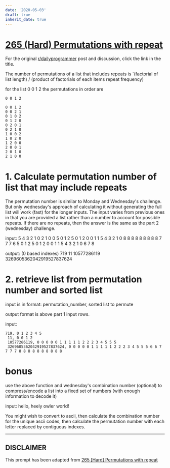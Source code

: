 ```yaml
---
date: '2020-05-03'
draft: true
inherit_date: true
---
```


# [265 (Hard) Permutations with repeat](https://www.reddit.com/r/dailyprogrammer/comments/4i3xrm/20160504_challenge_265_hard_permutations_with/)

For the original [r/dailyprogrammer](https://www.reddit.com/r/dailyprogrammer/) post and discussion, click the link in the title.

The number of permutations of a list that includes repeats is `(factorial of list length) / (product of factorials of each items repeat frequency)

for the list 0 0 1 2 the permutations in order are


```
0 0 1 2
```

```
0 0 1 2
0 0 2 1
0 1 0 2
0 1 2 0
0 2 0 1
0 2 1 0
1 0 0 2
1 0 2 0
1 2 0 0
2 0 0 1
2 0 1 0
2 1 0 0
```
# 1.  Calculate permutation number of list that may include repeats
The permutation number is similar to Monday and Wednesday's challenge.  But only wednesday's approach of calculating it without generating the full list will work (fast) for the longer inputs.  The input varies from previous ones in that you are provided a list rather than a number to account for possible repeats.  If there are no repeats, then the answer is the same as the part 2 (wednesday) challenge.

input:
5 4 3 2 1 0
2 1 0 0
5 0 1 2 5 0 1 2 0 0 1 1 5 4 3 2 1 0
8 8 8 8 8 8 8 8 8 7 7 7 6 5 0 1 2 5 0 1 2 0 0 1 1 5 4 3 2 1 0 6 7 8

output: (0 based indexes)
719
11
10577286119
3269605362042919527837624

# 2. retrieve list from permutation number and sorted list
input is in format: permutation_number, sorted list to permute

output format is above part 1 input rows.

input:


```
719, 0 1 2 3 4 5  
 11, 0 0 1 2
 10577286119, 0 0 0 0 0 1 1 1 1 1 2 2 2 3 4 5 5 5
 3269605362042919527837624, 0 0 0 0 0 1 1 1 1 1 2 2 2 3 4 5 5 5 6 6 7 7 7 7 8 8 8 8 8 8 8 8 8 8
```
# bonus
use the above function and wednesday's combination number (optional) to compress/encode a list into a fixed set of numbers (with enough information to decode it)

input:
hello, heely owler world!

You might wish to convert to ascii, then calculate the combination number for the unique ascii codes, then calculate the permutation number with each letter replaced by contiguous indexes.


----
## **DISCLAIMER**
This prompt has been adapted from [265 [Hard] Permutations with repeat](https://www.reddit.com/r/dailyprogrammer/comments/4i3xrm/20160504_challenge_265_hard_permutations_with/
)
